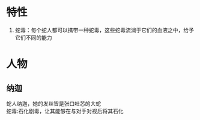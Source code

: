 # 特性
1. 蛇毒：每个蛇人都可以携带一种蛇毒，这些蛇毒流淌于它们的血液之中，给予它们不同的能力
# 人物
## 纳迦
蛇人纳迦，她的发丝皆是张口吐芯的大蛇<br>
蛇毒:石化剧毒，让其能够在与对手对视后将其石化<br>
